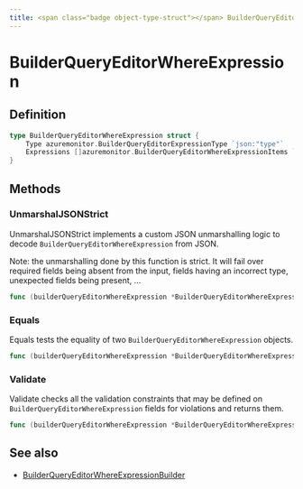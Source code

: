 ```yaml
---
title: <span class="badge object-type-struct"></span> BuilderQueryEditorWhereExpression
---
```

# <span class="badge object-type-struct"></span> BuilderQueryEditorWhereExpression

## Definition

```go
type BuilderQueryEditorWhereExpression struct {
    Type azuremonitor.BuilderQueryEditorExpressionType `json:"type"`
    Expressions []azuremonitor.BuilderQueryEditorWhereExpressionItems `json:"expressions"`
}
```
## Methods

### <span class="badge object-method"></span> UnmarshalJSONStrict

UnmarshalJSONStrict implements a custom JSON unmarshalling logic to decode `BuilderQueryEditorWhereExpression` from JSON.

Note: the unmarshalling done by this function is strict. It will fail over required fields being absent from the input, fields having an incorrect type, unexpected fields being present, …

```go
func (builderQueryEditorWhereExpression *BuilderQueryEditorWhereExpression) UnmarshalJSONStrict(raw []byte) error
```

### <span class="badge object-method"></span> Equals

Equals tests the equality of two `BuilderQueryEditorWhereExpression` objects.

```go
func (builderQueryEditorWhereExpression *BuilderQueryEditorWhereExpression) Equals(other BuilderQueryEditorWhereExpression) bool
```

### <span class="badge object-method"></span> Validate

Validate checks all the validation constraints that may be defined on `BuilderQueryEditorWhereExpression` fields for violations and returns them.

```go
func (builderQueryEditorWhereExpression *BuilderQueryEditorWhereExpression) Validate() error
```

## See also

 * <span class="badge builder"></span> [BuilderQueryEditorWhereExpressionBuilder](./builder-BuilderQueryEditorWhereExpressionBuilder.md)
